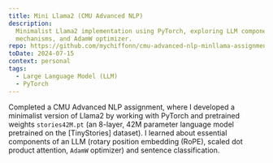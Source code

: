 ```yaml
---
title: Mini Llama2 (CMU Advanced NLP)
description:
  Minimalist Llama2 implementation using PyTorch, exploring LLM components like RoPE, attention
  mechanisms, and AdamW optimizer.
repo: https://github.com/mychiffonn/cmu-advanced-nlp-minllama-assignment
toDate: 2024-07-15
context: personal
tags:
  - Large Language Model (LLM)
  - PyTorch
---
```


Completed a CMU Advanced NLP assignment, where I developed a minimalist version of Llama2 by working
with PyTorch and pretrained weights `stories42M.pt` (an 8-layer, 42M parameter language model
pretrained on the [TinyStories] dataset). I learned about essential components of an LLM (rotary
position embedding (RoPE), scaled dot product attention, `AdamW` optimizer) and sentence
classification.

